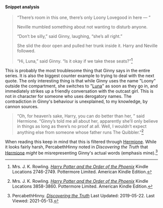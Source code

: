 
#### Snippet analysis

> “There’s room in this one, there’s only Loony Lovegood in here — ”
>
> Neville mumbled something about not wanting to disturb anyone.
>
> “Don’t be silly,” said Ginny, laughing, “she’s all right.”
>
> She slid the door open and pulled her trunk inside it. Harry and Neville
> followed.
>
> “Hi, Luna,” said Ginny. “Is it okay if we take these seats?”[^20210513-3]

This is probably the most troublesome thing that Ginny says in the entire
series. It is also the biggest counter example to trying to deal with the next
quote. The only interesting thing is that while Ginny uses the name "Loony"
outside the compartment, she switches to "[Luna][]" as soon as they go in, and
immediately strikes up a friendly conversation with the outcast girl. This is
not in character for someone who uses derogatory names. The contradiction in
Ginny's behaviour is unexplained, to my knowledge, by cannon sources.

[Luna]: ../Lovegood/Luna/

> “Oh, for heaven’s sake, Harry, you can do better than her, ” said Hermione.
> “Ginny’s told me all about her, apparently she’ll only believe in things as
> long as there’s no proof at all. Well, I wouldn’t expect anything else from
> someone whose father runs The Quibbler.”[^20210513-1]

When reading this keep in mind that this is filtered through [Hermione][].
While it looks fairly harsh, PercabethHinny noted in _Discovering the Truth_
that [Hermione][] _might_ be misrepresenting Ginny's actual words (emphasis
mine).[^20210513-2]

[Hermione]: <Granger/Hermione Jean/>

[^20210513-3]: 
    Mrs. J. K. Rowling.
    _[Harry Potter and the Order of the Phoenix](https://www.librarything.com/work/115/book/225886709)_
    Kindle Locations 2746-2749. Pottermore Limited. American Kindle Edition.

[^20210513-2]: 
    PercabethHinny.
    _[Discovering the Truth](https://www.wattpad.com/story/51615824-discovering-the-truth-harry-potter)_
    Last Updated: 2019-05-22. Last Viewed: 2021-05-13.

[^20210513-1]: 
    Mrs. J. K. Rowling.
    _[Harry Potter and the Order of the Phoenix](https://www.librarything.com/work/115/book/225886709)_
    Kindle Locations 3858-3860. Pottermore Limited. American Kindle Edition.
